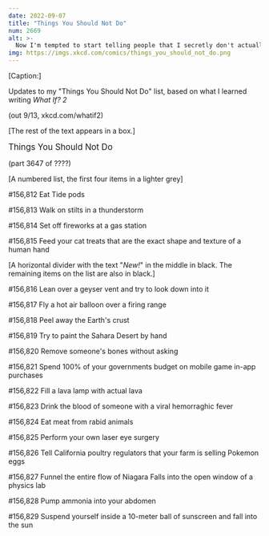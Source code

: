 ```yaml
---
date: 2022-09-07
title: "Things You Should Not Do"
num: 2669
alt: >-
  Now I'm tempted to start telling people that I secretly don't actually know how to do any physics calculations, and so all the answers in What If are based on me actually trying to do the thing and then reporting what happened, but phrased as if it's hypothetical.
img: https://imgs.xkcd.com/comics/things_you_should_not_do.png
---
```

[Caption:]

Updates to my "Things You Should Not Do" list, based on what I learned writing *What If? 2*

(out 9/13, xkcd.com/whatif2)

[The rest of the text appears in a box.]

<big>Things You Should Not Do</big><br />

(part 3647 of ????)

[A numbered list, the first four items in a lighter grey]

#156,812 Eat Tide pods

#156,813 Walk on stilts in a thunderstorm

#156,814 Set off fireworks at a gas station

#156,815 Feed your cat treats that are the exact shape and texture of a human hand

[A horizontal divider with the text "*New!*" in the middle in black. The remaining items on the list are also in black.]

#156,816 Lean over a geyser vent and try to look down into it

#156,817 Fly a hot air balloon over a firing range

#156,818 Peel away the Earth's crust

#156,819 Try to paint the Sahara Desert by hand

#156,820 Remove someone's bones without asking

#156,821 Spend 100% of your governments budget on mobile game in-app purchases

#156,822 Fill a lava lamp with actual lava

#156,823 Drink the blood of someone with a viral hemorraghic fever

#156,824 Eat meat from rabid animals

#156,825 Perform your own laser eye surgery

#156,826 Tell California poultry regulators that your farm is selling Pokemon eggs

#156,827 Funnel the entire flow of Niagara Falls into the open window of a physics lab

#156,828 Pump ammonia into your abdomen

#156,829 Suspend yourself inside a 10-meter ball of sunscreen and fall into the sun